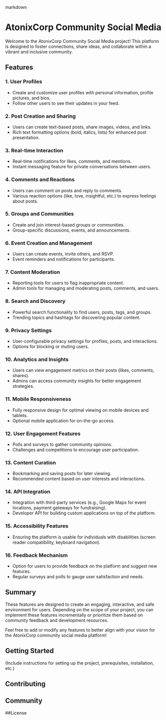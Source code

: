 markdown
# AtonixCorp Community Social Media

Welcome to the AtonixCorp Community Social Media project! This platform is designed to foster connections, share ideas, and collaborate within a vibrant and inclusive community.

## Features

### 1. User Profiles
- Create and customize user profiles with personal information, profile pictures, and bios.
- Follow other users to see their updates in your feed.

### 2. Post Creation and Sharing
- Users can create text-based posts, share images, videos, and links.
- Rich text formatting options (bold, italics, lists) for enhanced post presentation.

### 3. Real-time Interaction
- Real-time notifications for likes, comments, and mentions.
- Instant messaging feature for private conversations between users.

### 4. Comments and Reactions
- Users can comment on posts and reply to comments.
- Various reaction options (like, love, insightful, etc.) to express feelings about posts.

### 5. Groups and Communities
- Create and join interest-based groups or communities.
- Group-specific discussions, events, and announcements.

### 6. Event Creation and Management
- Users can create events, invite others, and RSVP.
- Event reminders and notifications for participants.

### 7. Content Moderation
- Reporting tools for users to flag inappropriate content.
- Admin tools for managing and moderating posts, comments, and users.

### 8. Search and Discovery
- Powerful search functionality to find users, posts, tags, and groups.
- Trending topics and hashtags for discovering popular content.

### 9. Privacy Settings
- User-configurable privacy settings for profiles, posts, and interactions.
- Options for blocking or muting users.

### 10. Analytics and Insights
- Users can view engagement metrics on their posts (likes, comments, shares).
- Admins can access community insights for better engagement strategies.

### 11. Mobile Responsiveness
- Fully responsive design for optimal viewing on mobile devices and tablets.
- Optional mobile application for on-the-go access.

### 12. User Engagement Features
- Polls and surveys to gather community opinions.
- Challenges and competitions to encourage user participation.

### 13. Content Curation
- Bookmarking and saving posts for later viewing.
- Recommended content based on user interests and interactions.

### 14. API Integration
- Integration with third-party services (e.g., Google Maps for event locations, payment gateways for fundraising).
- Developer API for building custom applications on top of the platform.

### 15. Accessibility Features
- Ensuring the platform is usable for individuals with disabilities (screen reader compatibility, keyboard navigation).

### 16. Feedback Mechanism
- Option for users to provide feedback on the platform and suggest new features.
- Regular surveys and polls to gauge user satisfaction and needs.

## Summary
These features are designed to create an engaging, interactive, and safe environment for users. Depending on the scope of your project, you can implement these features incrementally or prioritize them based on community feedback and development resources.

Feel free to add or modify any features to better align with your vision for the AtonixCorp community social media platform!

## Getting Started
(Include instructions for setting up the project, prerequisites, installation, etc.)

## Contributing


## Community


##License
